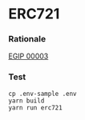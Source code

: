 # ERC721

### Rationale

[EGIP 00003](https://github.com/ieigen/ieigen/blob/main/docs/egip/00003.md)

### Test

```
cp .env-sample .env
yarn build
yarn run erc721
```

